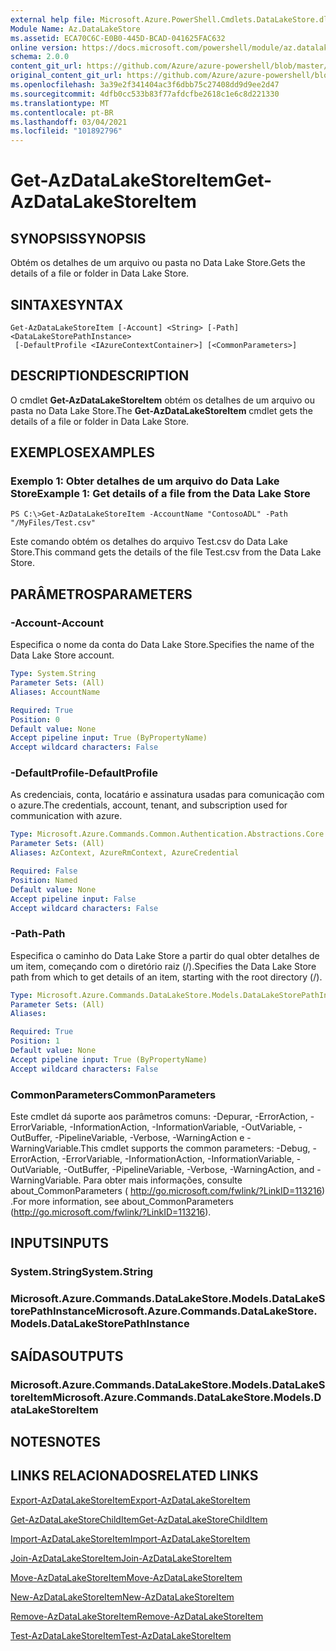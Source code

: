 ```yaml
---
external help file: Microsoft.Azure.PowerShell.Cmdlets.DataLakeStore.dll-Help.xml
Module Name: Az.DataLakeStore
ms.assetid: ECA70C6C-E0B0-445D-BCAD-041625FAC632
online version: https://docs.microsoft.com/powershell/module/az.datalakestore/get-azdatalakestoreitem
schema: 2.0.0
content_git_url: https://github.com/Azure/azure-powershell/blob/master/src/DataLakeStore/DataLakeStore/help/Get-AzDataLakeStoreItem.md
original_content_git_url: https://github.com/Azure/azure-powershell/blob/master/src/DataLakeStore/DataLakeStore/help/Get-AzDataLakeStoreItem.md
ms.openlocfilehash: 3a39e2f341404ac3f6dbb75c27408dd9d9ee2d47
ms.sourcegitcommit: 4dfb0cc533b83f77afdcfbe2618c1e6c8d221330
ms.translationtype: MT
ms.contentlocale: pt-BR
ms.lasthandoff: 03/04/2021
ms.locfileid: "101892796"
---
```

# <span data-ttu-id="ae040-101">Get-AzDataLakeStoreItem</span><span class="sxs-lookup"><span data-stu-id="ae040-101">Get-AzDataLakeStoreItem</span></span>

## <span data-ttu-id="ae040-102">SYNOPSIS</span><span class="sxs-lookup"><span data-stu-id="ae040-102">SYNOPSIS</span></span>
<span data-ttu-id="ae040-103">Obtém os detalhes de um arquivo ou pasta no Data Lake Store.</span><span class="sxs-lookup"><span data-stu-id="ae040-103">Gets the details of a file or folder in Data Lake Store.</span></span>

## <span data-ttu-id="ae040-104">SINTAXE</span><span class="sxs-lookup"><span data-stu-id="ae040-104">SYNTAX</span></span>

```
Get-AzDataLakeStoreItem [-Account] <String> [-Path] <DataLakeStorePathInstance>
 [-DefaultProfile <IAzureContextContainer>] [<CommonParameters>]
```

## <span data-ttu-id="ae040-105">DESCRIPTION</span><span class="sxs-lookup"><span data-stu-id="ae040-105">DESCRIPTION</span></span>
<span data-ttu-id="ae040-106">O cmdlet **Get-AzDataLakeStoreItem** obtém os detalhes de um arquivo ou pasta no Data Lake Store.</span><span class="sxs-lookup"><span data-stu-id="ae040-106">The **Get-AzDataLakeStoreItem** cmdlet gets the details of a file or folder in Data Lake Store.</span></span>

## <span data-ttu-id="ae040-107">EXEMPLOS</span><span class="sxs-lookup"><span data-stu-id="ae040-107">EXAMPLES</span></span>

### <span data-ttu-id="ae040-108">Exemplo 1: Obter detalhes de um arquivo do Data Lake Store</span><span class="sxs-lookup"><span data-stu-id="ae040-108">Example 1: Get details of a file from the Data Lake Store</span></span>
```
PS C:\>Get-AzDataLakeStoreItem -AccountName "ContosoADL" -Path "/MyFiles/Test.csv"
```

<span data-ttu-id="ae040-109">Este comando obtém os detalhes do arquivo Test.csv do Data Lake Store.</span><span class="sxs-lookup"><span data-stu-id="ae040-109">This command gets the details of the file Test.csv from the Data Lake Store.</span></span>

## <span data-ttu-id="ae040-110">PARÂMETROS</span><span class="sxs-lookup"><span data-stu-id="ae040-110">PARAMETERS</span></span>

### <span data-ttu-id="ae040-111">-Account</span><span class="sxs-lookup"><span data-stu-id="ae040-111">-Account</span></span>
<span data-ttu-id="ae040-112">Especifica o nome da conta do Data Lake Store.</span><span class="sxs-lookup"><span data-stu-id="ae040-112">Specifies the name of the Data Lake Store account.</span></span>

```yaml
Type: System.String
Parameter Sets: (All)
Aliases: AccountName

Required: True
Position: 0
Default value: None
Accept pipeline input: True (ByPropertyName)
Accept wildcard characters: False
```

### <span data-ttu-id="ae040-113">-DefaultProfile</span><span class="sxs-lookup"><span data-stu-id="ae040-113">-DefaultProfile</span></span>
<span data-ttu-id="ae040-114">As credenciais, conta, locatário e assinatura usadas para comunicação com o azure.</span><span class="sxs-lookup"><span data-stu-id="ae040-114">The credentials, account, tenant, and subscription used for communication with azure.</span></span>

```yaml
Type: Microsoft.Azure.Commands.Common.Authentication.Abstractions.Core.IAzureContextContainer
Parameter Sets: (All)
Aliases: AzContext, AzureRmContext, AzureCredential

Required: False
Position: Named
Default value: None
Accept pipeline input: False
Accept wildcard characters: False
```

### <span data-ttu-id="ae040-115">-Path</span><span class="sxs-lookup"><span data-stu-id="ae040-115">-Path</span></span>
<span data-ttu-id="ae040-116">Especifica o caminho do Data Lake Store a partir do qual obter detalhes de um item, começando com o diretório raiz (/).</span><span class="sxs-lookup"><span data-stu-id="ae040-116">Specifies the Data Lake Store path from which to get details of an item, starting with the root directory (/).</span></span>

```yaml
Type: Microsoft.Azure.Commands.DataLakeStore.Models.DataLakeStorePathInstance
Parameter Sets: (All)
Aliases:

Required: True
Position: 1
Default value: None
Accept pipeline input: True (ByPropertyName)
Accept wildcard characters: False
```

### <span data-ttu-id="ae040-117">CommonParameters</span><span class="sxs-lookup"><span data-stu-id="ae040-117">CommonParameters</span></span>
<span data-ttu-id="ae040-118">Este cmdlet dá suporte aos parâmetros comuns: -Depurar, -ErrorAction, -ErrorVariable, -InformationAction, -InformationVariable, -OutVariable, -OutBuffer, -PipelineVariable, -Verbose, -WarningAction e -WarningVariable.</span><span class="sxs-lookup"><span data-stu-id="ae040-118">This cmdlet supports the common parameters: -Debug, -ErrorAction, -ErrorVariable, -InformationAction, -InformationVariable, -OutVariable, -OutBuffer, -PipelineVariable, -Verbose, -WarningAction, and -WarningVariable.</span></span> <span data-ttu-id="ae040-119">Para obter mais informações, consulte about_CommonParameters ( http://go.microsoft.com/fwlink/?LinkID=113216) .</span><span class="sxs-lookup"><span data-stu-id="ae040-119">For more information, see about_CommonParameters (http://go.microsoft.com/fwlink/?LinkID=113216).</span></span>

## <span data-ttu-id="ae040-120">INPUTS</span><span class="sxs-lookup"><span data-stu-id="ae040-120">INPUTS</span></span>

### <span data-ttu-id="ae040-121">System.String</span><span class="sxs-lookup"><span data-stu-id="ae040-121">System.String</span></span>

### <span data-ttu-id="ae040-122">Microsoft.Azure.Commands.DataLakeStore.Models.DataLakeStorePathInstance</span><span class="sxs-lookup"><span data-stu-id="ae040-122">Microsoft.Azure.Commands.DataLakeStore.Models.DataLakeStorePathInstance</span></span>

## <span data-ttu-id="ae040-123">SAÍDAS</span><span class="sxs-lookup"><span data-stu-id="ae040-123">OUTPUTS</span></span>

### <span data-ttu-id="ae040-124">Microsoft.Azure.Commands.DataLakeStore.Models.DataLakeStoreItem</span><span class="sxs-lookup"><span data-stu-id="ae040-124">Microsoft.Azure.Commands.DataLakeStore.Models.DataLakeStoreItem</span></span>

## <span data-ttu-id="ae040-125">NOTES</span><span class="sxs-lookup"><span data-stu-id="ae040-125">NOTES</span></span>

## <span data-ttu-id="ae040-126">LINKS RELACIONADOS</span><span class="sxs-lookup"><span data-stu-id="ae040-126">RELATED LINKS</span></span>

[<span data-ttu-id="ae040-127">Export-AzDataLakeStoreItem</span><span class="sxs-lookup"><span data-stu-id="ae040-127">Export-AzDataLakeStoreItem</span></span>](./Export-AzDataLakeStoreItem.md)

[<span data-ttu-id="ae040-128">Get-AzDataLakeStoreChildItem</span><span class="sxs-lookup"><span data-stu-id="ae040-128">Get-AzDataLakeStoreChildItem</span></span>](./Get-AzDataLakeStoreChildItem.md)

[<span data-ttu-id="ae040-129">Import-AzDataLakeStoreItem</span><span class="sxs-lookup"><span data-stu-id="ae040-129">Import-AzDataLakeStoreItem</span></span>](./Import-AzDataLakeStoreItem.md)

[<span data-ttu-id="ae040-130">Join-AzDataLakeStoreItem</span><span class="sxs-lookup"><span data-stu-id="ae040-130">Join-AzDataLakeStoreItem</span></span>](./Join-AzDataLakeStoreItem.md)

[<span data-ttu-id="ae040-131">Move-AzDataLakeStoreItem</span><span class="sxs-lookup"><span data-stu-id="ae040-131">Move-AzDataLakeStoreItem</span></span>](./Move-AzDataLakeStoreItem.md)

[<span data-ttu-id="ae040-132">New-AzDataLakeStoreItem</span><span class="sxs-lookup"><span data-stu-id="ae040-132">New-AzDataLakeStoreItem</span></span>](./New-AzDataLakeStoreItem.md)

[<span data-ttu-id="ae040-133">Remove-AzDataLakeStoreItem</span><span class="sxs-lookup"><span data-stu-id="ae040-133">Remove-AzDataLakeStoreItem</span></span>](./Remove-AzDataLakeStoreItem.md)

[<span data-ttu-id="ae040-134">Test-AzDataLakeStoreItem</span><span class="sxs-lookup"><span data-stu-id="ae040-134">Test-AzDataLakeStoreItem</span></span>](./Test-AzDataLakeStoreItem.md)


